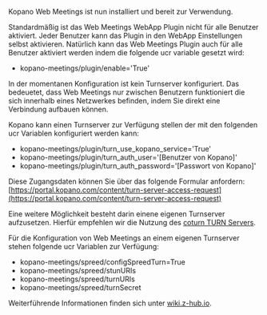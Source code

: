 Kopano Web Meetings ist nun installiert und bereit zur Verwendung.

Standardmäßig ist das Web Meetings WebApp Plugin nicht für alle Benutzer aktiviert. Jeder Benutzer kann das Plugin in den WebApp Einstellungen selbst aktivieren. Natürlich kann das Web Meetings Plugin auch für alle Benutzer aktiviert werden indem die folgende ucr variable gesetzt wird:

*   kopano-meetings/plugin/enable='True'

In der momentanen Konfiguration ist kein Turnserver konfiguriert. Das bedeuetet, dass Web Meetings nur zwischen Benutzern funktioniert die sich innerhalb eines Netzwerkes befinden, indem Sie direkt eine Verbindung aufbauen können.

Kopano kann einen Turnserver zur Verfügung stellen der mit den folgenden ucr Variablen konfiguriert werden kann:

*   kopano-meetings/plugin/turn\_use\_kopano_service='True'
*   kopano-meetings/plugin/turn\_auth\_user='\[Benutzer von Kopano\]'
*   kopano-meetings/plugin/turn\_auth\_password='\[Passwort von Kopano\]'

Diese Zugangsdaten können Sie über das folgende Formular anfordern: [https://portal.kopano.com/content/turn-server-access-request](https://portal.kopano.com/content/turn-server-access-request)

Eine weitere Möglichkeit besteht darin einene eigenen Turnserver aufzusetzen. Hierfür empfehlen wir die Nutzung des [coturn TURN Servers](https://github.com/coturn/coturn/wiki/Downloads).

Für die Konfiguration von Web Meetings an einem eigenen Turnserver stehen folgende ucr Variablen zur Verfügung:

*   kopano-meetings/spreed/configSpreedTurn=True
*   kopano-meetings/spreed/stunURIs
*   kopano-meetings/spreed/turnURIs
*   kopano-meetings/spreed/turnSecret

Weiterführende Informationen finden sich unter [wiki.z-hub.io](https://wiki.z-hub.io/display/K4U/Setting+up+Kopano+Web+Meetings).
